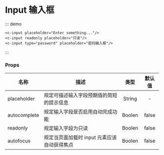 # Input 输入框

::: demo

```vue
<c-input placeholder="Enter something..."/>
<c-input readonly placeholder="只读"/>
<c-input type="password" placeholder="密码输入框"/>
```
:::

### Props

| 名称 | 描述 | 类型 | 默认值 |
| ------ | ------ | :------: | :------: |
| placeholder | 规定可描述输入字段预期值的简短的提示信息 | String | - |
| autocomplete | 规定输入字段是否启用自动完成功能 | Boolen | false |
| readonly | 规定输入字段为只读 | Boolen | false |
| autofocus | 规定当页面加载时 input 元素应该自动获得焦点 | Boolen | false |